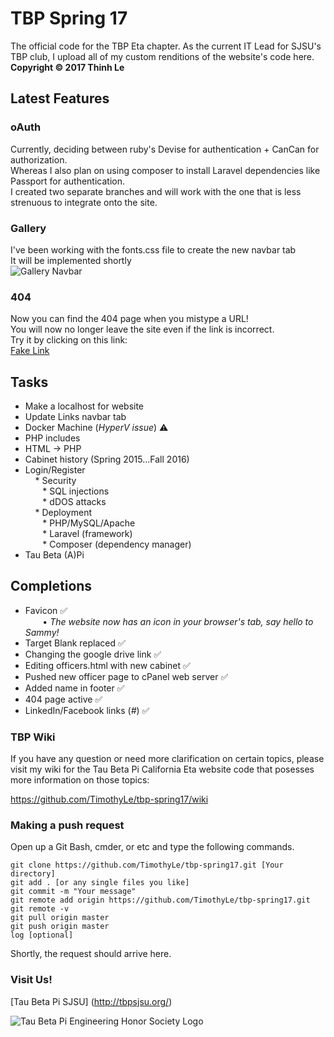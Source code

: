 # TBP Spring 17
The official code for the TBP Eta chapter.
As the current IT Lead for SJSU's TBP club, I upload all of my custom renditions of the website's code here.  
**Copyright © 2017 Thinh Le**

## Latest Features  
### oAuth
Currently, deciding between ruby's Devise for authentication + CanCan for authorization.  
Whereas I also plan on using composer to install Laravel dependencies like Passport for authentication.  
I created two separate branches and will work with the one that is less strenuous to integrate onto the site.  

### Gallery
I've been working with the fonts.css file to create the new navbar tab     
It will be implemented shortly    
![Gallery Navbar](https://github.com/TimothyLe/tbp-spring17/blob/master/gallery.JPG)   

### 404  
Now you can find the 404 page when you mistype a URL!    
You will now no longer leave the site even if the link is incorrect.  
Try it by clicking on this link:  
[Fake Link](http://www.tbpsjsu.org/fakelink)

## Tasks  
* Make a localhost for website
* Update Links navbar tab
* Docker Machine (*HyperV issue*)  :warning:  
* PHP includes
* HTML -> PHP
* Cabinet history (Spring 2015...Fall 2016)
* Login/Register   
&nbsp;&nbsp;&nbsp; * Security  
&nbsp;&nbsp;&nbsp;&nbsp;&nbsp;&nbsp; * SQL injections   
&nbsp;&nbsp;&nbsp;&nbsp;&nbsp;&nbsp; * dDOS attacks    
&nbsp;&nbsp;&nbsp; * Deployment   
&nbsp;&nbsp;&nbsp;&nbsp;&nbsp;&nbsp; * PHP/MySQL/Apache    
&nbsp;&nbsp;&nbsp;&nbsp;&nbsp;&nbsp; * Laravel (framework)  
&nbsp;&nbsp;&nbsp;&nbsp;&nbsp;&nbsp; * Composer (dependency manager)    
* Tau Beta (A)Pi  

## Completions
* Favicon :white_check_mark:   
&nbsp;&nbsp;&nbsp;&nbsp;&nbsp;&nbsp; • _The website now has an icon in your browser's tab, say hello to Sammy!_   
* Target Blank replaced :white_check_mark:   
* Changing the google drive link :white_check_mark:  
* Editing officers.html with new cabinet :white_check_mark:  
* Pushed new officer page to cPanel web server :white_check_mark:  
* Added name in footer :white_check_mark:   
* 404 page active :white_check_mark:    
* LinkedIn/Facebook links (_#_) :white_check_mark:    

### TBP Wiki
If you have any question or need more clarification on certain topics, please visit my wiki for the Tau Beta Pi California Eta website code that posesses more information on those topics:  
  
https://github.com/TimothyLe/tbp-spring17/wiki

### Making a push request
Open up a Git Bash, cmder, or etc and type the following commands.  
```
git clone https://github.com/TimothyLe/tbp-spring17.git [Your directory]  
git add . [or any single files you like]  
git commit -m "Your message"  
git remote add origin https://github.com/TimothyLe/tbp-spring17.git  
git remote -v  
git pull origin master  
git push origin master  
log [optional]  
```
Shortly, the request should arrive here.   

### Visit Us!    
[Tau Beta Pi SJSU] (http://tbpsjsu.org/)   

![Tau Beta Pi Engineering Honor Society Logo](https://github.com/TimothyLe/tbp-spring17/blob/master/tbp.gif)



